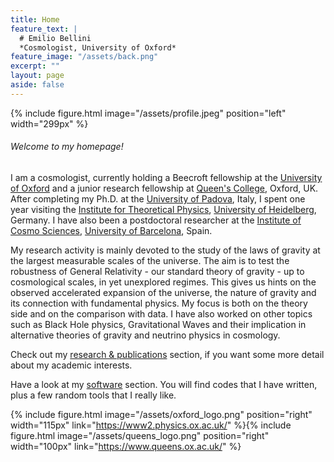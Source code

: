 ```yaml
---
title: Home
feature_text: |
  # Emilio Bellini
  *Cosmologist, University of Oxford*
feature_image: "/assets/back.png"
excerpt: ""
layout: page
aside: false
---
```


{% include figure.html image="/assets/profile.jpeg" position="left" width="299px" %}

###### Welcome to my homepage!  

I am a cosmologist, currently holding a Beecroft fellowship at the [University of Oxford](https://www2.physics.ox.ac.uk/) and a junior research fellowship at [Queen's College](https://www.queens.ox.ac.uk/), Oxford, UK. After completing my Ph.D. at the [University of Padova](https://www.unipd.it/), Italy, I spent one year visiting the [Institute for Theoretical Physics](https://www.thphys.uni-heidelberg.de/index.php?lang=e), [University of Heidelberg](https://www.uni-heidelberg.de/en), Germany. I have also been a postdoctoral researcher at the [Institute of Cosmo Sciences](http://icc.ub.edu/), [University of Barcelona](https://www.ub.edu/web/ub/en/index.html?), Spain.

My research activity is mainly devoted to the study of the laws of gravity at the largest measurable scales of the universe. The aim is to test the robustness of General Relativity - our standard theory of gravity - up to cosmological scales, in yet unexplored regimes. This gives us hints on the observed accelerated expansion of the universe, the nature of gravity and its connection with fundamental physics. My focus is both on the theory side and on the comparison with data. I have also worked on other topics such as Black Hole physics, Gravitational Waves and their implication in alternative theories of gravity and neutrino physics in cosmology.

Check out my [research & publications](/research_and_publications/) section, if you want some more detail about my academic interests.

Have a look at my [software](/software/) section. You will find codes that I have written, plus a few random tools that I really like.


{% include figure.html image="/assets/oxford_logo.png" position="right" width="115px" link="https://www2.physics.ox.ac.uk/" %}{% include figure.html image="/assets/queens_logo.png" position="right" width="100px" link="https://www.queens.ox.ac.uk/" %}


<!-- {% capture link %}{{ site.links.orcid }}{% endcapture %}{% include button_ai.html link=link text="ORCID" icon="orcid" color="#a6ce39" %}
{% capture link %}{{ site.links.researcherid }}{% endcapture %}{% include button_ai.html link=link text="ResearcherID" icon="researcherid" color="#336699" %}
{% capture link %}{{ site.links.researchgate }}{% endcapture %}{% include button_ai.html link=link text="ResearchGate" icon="researchgate" color="#00ccbb" %}
{% capture link %}{{ site.links.linkedin }}{% endcapture %}{% include button.html link=link text="LinkedIn" icon="linkedin" color="#0077b5" %}
{% capture link %}{{ site.links.link }}{% endcapture %}{% include button.html link=link text="This Site" icon="link" color="" %} -->
